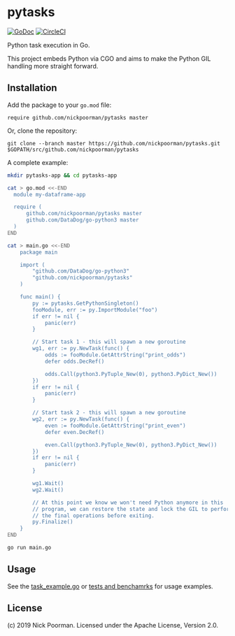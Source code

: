 # pytasks

[![GoDoc](https://godoc.org/github.com/nickpoorman/pytasks?status.svg)](https://godoc.org/github.com/nickpoorman/pytasks)
[![CircleCI](https://circleci.com/gh/nickpoorman/pytasks.svg?style=svg)](https://circleci.com/gh/nickpoorman/pytasks)

Python task execution in Go.

This project embeds Python via CGO and aims to make the Python GIL handling more straight forward.

<!-- ----------------------------------------------------------------------------------------------- -->

## Installation

Add the package to your `go.mod` file:

    require github.com/nickpoorman/pytasks master

Or, clone the repository:

    git clone --branch master https://github.com/nickpoorman/pytasks.git $GOPATH/src/github.com/nickpoorman/pytasks

A complete example:

```bash
mkdir pytasks-app && cd pytasks-app

cat > go.mod <<-END
  module my-dataframe-app

  require (
      github.com/nickpoorman/pytasks master
      github.com/DataDog/go-python3 master
  )
END

cat > main.go <<-END
    package main

    import (
        "github.com/DataDog/go-python3"
        "github.com/nickpoorman/pytasks"
    )

    func main() {
        py := pytasks.GetPythonSingleton()
        fooModule, err := py.ImportModule("foo")
        if err != nil {
            panic(err)
        }

        // Start task 1 - this will spawn a new goroutine
        wg1, err := py.NewTask(func() {
            odds := fooModule.GetAttrString("print_odds")
            defer odds.DecRef()

            odds.Call(python3.PyTuple_New(0), python3.PyDict_New())
        })
        if err != nil {
            panic(err)
        }

        // Start task 2 - this will spawn a new goroutine
        wg2, err := py.NewTask(func() {
            even := fooModule.GetAttrString("print_even")
            defer even.DecRef()

            even.Call(python3.PyTuple_New(0), python3.PyDict_New())
        })
        if err != nil {
            panic(err)
        }

        wg1.Wait()
        wg2.Wait()

        // At this point we know we won't need Python anymore in this
        // program, we can restore the state and lock the GIL to perform
        // the final operations before exiting.
        py.Finalize()
    }
END

go run main.go
```

<!-- ----------------------------------------------------------------------------------------------- -->

## Usage

See the [task_example.go](cmd/task_example/task_example.go) or [tests and benchamrks](python_test.go) for usage examples.

## License

(c) 2019 Nick Poorman. Licensed under the Apache License, Version 2.0.
